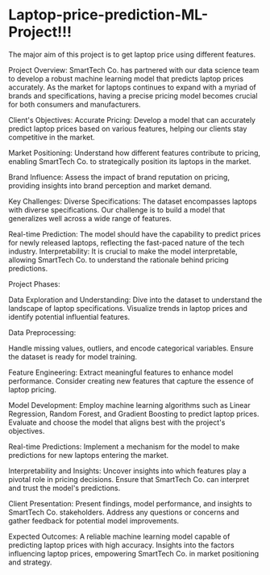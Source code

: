 # Laptop-price-prediction-ML-Project!!!

The major aim of this project is to get laptop price using different features.

Project Overview:
SmartTech Co. has partnered with our data science team to develop a robust machine learning model that predicts laptop prices accurately. As the market for laptops continues to expand with a myriad of brands and specifications, having a precise pricing model becomes crucial for both consumers and manufacturers.

Client's Objectives:
Accurate Pricing: Develop a model that can accurately predict laptop prices based on various features, helping our clients stay competitive in the market.

Market Positioning: 
Understand how different features contribute to pricing, enabling SmartTech Co. to strategically position its laptops in the market.

Brand Influence: 
Assess the impact of brand reputation on pricing, providing insights into brand perception and market demand.

Key Challenges:
Diverse Specifications: The dataset encompasses laptops with diverse specifications. Our challenge is to build a model that generalizes well across a wide range of features.

Real-time Prediction: The model should have the capability to predict prices for newly released laptops, reflecting the fast-paced nature of the tech industry.
Interpretability: It is crucial to make the model interpretable, allowing SmartTech Co. to understand the rationale behind pricing predictions.

Project Phases:

Data Exploration and Understanding:
Dive into the dataset to understand the landscape of laptop specifications.
Visualize trends in laptop prices and identify potential influential features.

Data Preprocessing:

Handle missing values, outliers, and encode categorical variables.
Ensure the dataset is ready for model training.

Feature Engineering:
Extract meaningful features to enhance model performance.
Consider creating new features that capture the essence of laptop pricing.

Model Development:
Employ machine learning algorithms such as Linear Regression, Random Forest, and Gradient Boosting to predict laptop prices.
Evaluate and choose the model that aligns best with the project's objectives.

Real-time Predictions:
Implement a mechanism for the model to make predictions for new laptops entering the market.

Interpretability and Insights:
Uncover insights into which features play a pivotal role in pricing decisions.
Ensure that SmartTech Co. can interpret and trust the model's predictions.

Client Presentation:
Present findings, model performance, and insights to SmartTech Co. stakeholders.
Address any questions or concerns and gather feedback for potential model improvements.

Expected Outcomes:
A reliable machine learning model capable of predicting laptop prices with high accuracy.
Insights into the factors influencing laptop prices, empowering SmartTech Co. in market positioning and strategy.
